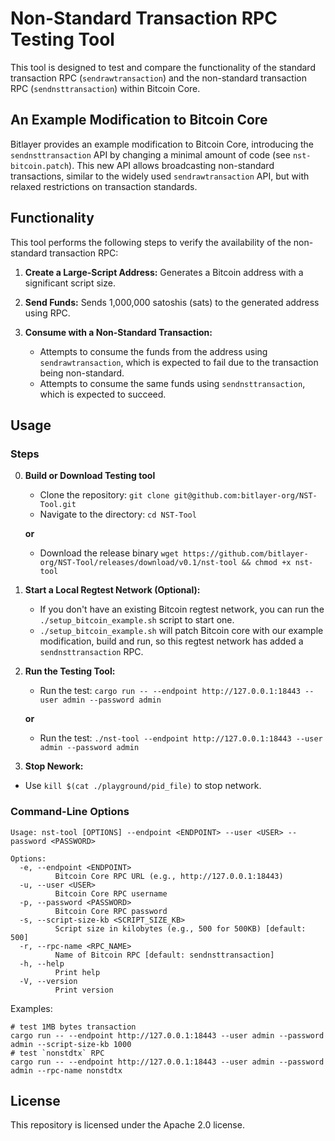 # Non-Standard Transaction RPC Testing Tool

This tool is designed to test and compare the functionality of the standard transaction RPC (`sendrawtransaction`) and the non-standard transaction RPC (`sendnsttransaction`) within Bitcoin Core.

## An Example Modification to Bitcoin Core

Bitlayer provides an example modification to Bitcoin Core, introducing the `sendnsttransaction` API by changing a minimal amount of code (see `nst-bitcoin.patch`). This new API allows broadcasting non-standard transactions, similar to the widely used `sendrawtransaction` API, but with relaxed restrictions on transaction standards.

## Functionality

This tool performs the following steps to verify the availability of the non-standard transaction RPC:

1.  **Create a Large-Script Address:** Generates a Bitcoin address with a significant script size.
2.  **Send Funds:** Sends 1,000,000 satoshis (sats) to the generated address using RPC.
3.  **Consume with a Non-Standard Transaction:**

    - Attempts to consume the funds from the address using `sendrawtransaction`, which is expected to fail due to the transaction being non-standard.
    - Attempts to consume the same funds using `sendnsttransaction`, which is expected to succeed.

## Usage

### Steps

0. **Build or Download Testing tool**

   - Clone the repository: `git clone git@github.com:bitlayer-org/NST-Tool.git`
   - Navigate to the directory: `cd NST-Tool`

   **or**

   - Download the release binary `wget https://github.com/bitlayer-org/NST-Tool/releases/download/v0.1/nst-tool && chmod +x nst-tool`

1. **Start a Local Regtest Network (Optional):**

   - If you don't have an existing Bitcoin regtest network, you can run the `./setup_bitcoin_example.sh` script to start one.
   - `./setup_bitcoin_example.sh` will patch Bitcoin core with our example modification, build and run, so this regtest network has added a `sendnsttransaction` RPC.

2. **Run the Testing Tool:**

   - Run the test: `cargo run -- --endpoint http://127.0.0.1:18443 --user admin --password admin`

   **or**

   - Run the test: `./nst-tool --endpoint http://127.0.0.1:18443 --user admin --password admin`

3. **Stop Nework:**

- Use `kill $(cat ./playground/pid_file)` to stop network.

### Command-Line Options

```
Usage: nst-tool [OPTIONS] --endpoint <ENDPOINT> --user <USER> --password <PASSWORD>

Options:
  -e, --endpoint <ENDPOINT>
          Bitcoin Core RPC URL (e.g., http://127.0.0.1:18443)
  -u, --user <USER>
          Bitcoin Core RPC username
  -p, --password <PASSWORD>
          Bitcoin Core RPC password
  -s, --script-size-kb <SCRIPT_SIZE_KB>
          Script size in kilobytes (e.g., 500 for 500KB) [default: 500]
  -r, --rpc-name <RPC_NAME>
          Name of Bitcoin RPC [default: sendnsttransaction]
  -h, --help
          Print help
  -V, --version
          Print version
```

Examples:

```
# test 1MB bytes transaction
cargo run -- --endpoint http://127.0.0.1:18443 --user admin --password admin --script-size-kb 1000
# test `nonstdtx` RPC
cargo run -- --endpoint http://127.0.0.1:18443 --user admin --password admin --rpc-name nonstdtx
```

## License

This repository is licensed under the Apache 2.0 license.
